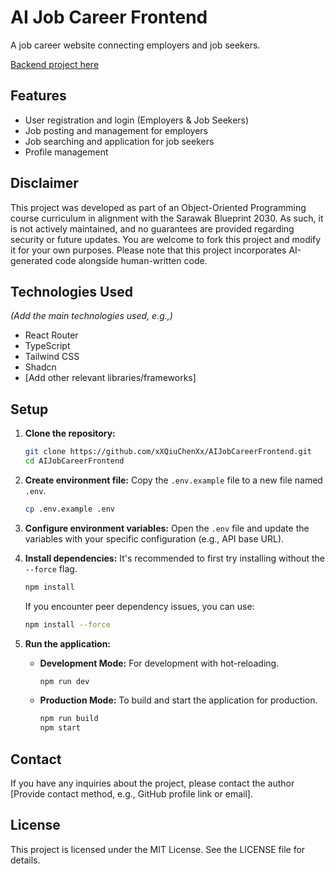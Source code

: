 # AI Job Career Frontend
A job career website connecting employers and job seekers.

[Backend project here](https://github.com/xXQiuChenXx/AIJobCareerBackend)

## Features
*   User registration and login (Employers & Job Seekers)
*   Job posting and management for employers
*   Job searching and application for job seekers
*   Profile management

## Disclaimer
This project was developed as part of an Object-Oriented Programming course curriculum in alignment with the Sarawak Blueprint 2030. As such, it is not actively maintained, and no guarantees are provided regarding security or future updates. You are welcome to fork this project and modify it for your own purposes. Please note that this project incorporates AI-generated code alongside human-written code.

## Technologies Used
*(Add the main technologies used, e.g.,)*
*   React Router
*   TypeScript
*   Tailwind CSS
*   Shadcn
*   [Add other relevant libraries/frameworks]

## Setup

1.  **Clone the repository:**
    ```bash
    git clone https://github.com/xXQiuChenXx/AIJobCareerFrontend.git
    cd AIJobCareerFrontend
    ```
2.  **Create environment file:**
    Copy the `.env.example` file to a new file named `.env`.
    ```bash
    cp .env.example .env
    ```
3.  **Configure environment variables:**
    Open the `.env` file and update the variables with your specific configuration (e.g., API base URL).
4.  **Install dependencies:**
    It's recommended to first try installing without the `--force` flag.
    ```bash
    npm install
    ```
    If you encounter peer dependency issues, you can use:
    ```bash
    npm install --force
    ```
5.  **Run the application:**

    *   **Development Mode:** For development with hot-reloading.
        ```bash
        npm run dev
        ```
    *   **Production Mode:** To build and start the application for production.
        ```bash
        npm run build
        npm start
        ```

## Contact
If you have any inquiries about the project, please contact the author [Provide contact method, e.g., GitHub profile link or email].

## License
This project is licensed under the MIT License. See the LICENSE file for details.
